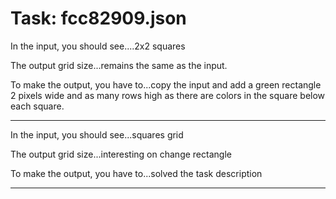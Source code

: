 # Task: fcc82909.json

In the input, you should see....2x2 squares

The output grid size...remains the same as the input.

To make the output, you have to...copy the input and add a green rectangle 2 pixels wide and as many rows high as there are colors in the square below each square.

---

In the input, you should see...squares grid

The output grid size...interesting on change rectangle

To make the output, you have to...solved the task description

---

